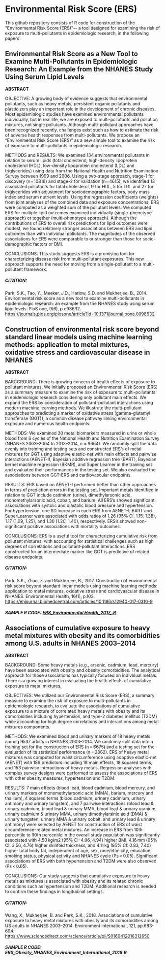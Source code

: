 # Environmental Risk Score (ERS)
This github repository consists of R code for construction of the "Environmental Risk Score (ERS)"-- a tool designed for examining the risk of exposure to multi-pollutants in epidemiologic research, in the following papers:

## Environmental Risk Score as a New Tool to Examine Multi-Pollutants in Epidemiologic Research: An Example from the NHANES Study Using Serum Lipid Levels
**ABSTRACT**

OBJECTIVE: A growing body of evidence suggests that environmental pollutants, such as heavy metals, persistent organic pollutants and plasticizers play an important role in the development of chronic diseases. Most epidemiologic studies have examined environmental pollutants individually, but in real life, we are exposed to multi-pollutants and pollution mixtures, not single pollutants. Although multi-pollutant approaches have been recognized recently, challenges exist such as how to estimate the risk of adverse health responses from multi-pollutants. We propose an “Environmental Risk Score (ERS)” as a new simple tool to examine the risk of exposure to multi-pollutants in epidemiologic research.

METHODS and RESULTS: We examined 134 environmental pollutants in relation to serum lipids (total cholesterol, high-density lipoprotein cholesterol (HDL), low-density lipoprotein cholesterol (LDL) and triglycerides) using data from the National Health and Nutrition Examination Survey between 1999 and 2006. Using a two-stage approach, stage-1 for discovery (n = 10818) and stage-2 for validation (n = 4615), we identified 13 associated pollutants for total cholesterol, 9 for HDL, 5 for LDL and 27 for triglycerides with adjustment for sociodemographic factors, body mass index and serum nutrient levels. Using the regression coefficients (weights) from joint analyses of the combined data and exposure concentrations, ERS were computed as a weighted sum of the pollutant levels. We computed ERS for multiple lipid outcomes examined individually (single-phenotype approach) or together (multi-phenotype approach). Although the contributions of ERS to overall risk predictions for lipid outcomes were modest, we found relatively stronger associations between ERS and lipid outcomes than with individual pollutants. The magnitudes of the observed associations for ERS were comparable to or stronger than those for socio-demographic factors or BMI.

CONCLUSIONS: This study suggests ERS is a promising tool for characterizing disease risk from multi-pollutant exposures. This new approach supports the need for moving from a single-pollutant to a multi-pollutant framework.

##### **CITATION**:
Park, S.K., Tao, Y., Meeker, J.D., Harlow, S.D. and Mukherjee, B., 2014. Environmental risk score as a new tool to examine multi-pollutants in epidemiologic research: an example from the NHANES study using serum lipid levels. PloS one, 9(6), p.e98632.
https://journals.plos.org/plosone/article?id=10.1371/journal.pone.0098632

## Construction of environmental risk score beyond standard linear models using machine learning methods: application to metal mixtures, oxidative stress and cardiovascular disease in NHANES
**ABSTRACT**

BAKCGROUND: There is growing concern of health effects of exposure to pollutant mixtures. We initially proposed an Environmental Risk Score (ERS) as a summary measure to examine the risk of exposure to multi-pollutants in epidemiologic research considering only pollutant main effects. We expand the ERS by consideration of pollutant-pollutant interactions using modern machine learning methods. We illustrate the multi-pollutant approaches to predicting a marker of oxidative stress (gamma-glutamyl transferase (GGT)), a common disease pathway linking environmental exposure and numerous health endpoints.

METHODS: We examined 20 metal biomarkers measured in urine or whole blood from 6 cycles of the National Health and Nutrition Examination Survey (NHANES 2003–2004 to 2013–2014, n = 9664). We randomly split the data evenly into training and testing sets and constructed ERS’s of metal mixtures for GGT using adaptive elastic-net with main effects and pairwise interactions (AENET-I), Bayesian additive regression tree (BART), Bayesian kernel machine regression (BKMR), and Super Learner in the training set and evaluated their performances in the testing set. We also evaluated the associations between GGT-ERS and cardiovascular endpoints.

RESULTS: ERS based on AENET-I performed better than other approaches in terms of prediction errors in the testing set. Important metals identified in relation to GGT include cadmium (urine), dimethylarsonic acid, monomethylarsonic acid, cobalt, and barium. All ERS’s showed significant associations with systolic and diastolic blood pressure and hypertension. For hypertension, one SD increase in each ERS from AENET-I, BART and SuperLearner were associated with odds ratios of 1.26 (95% CI, 1.15, 1.38), 1.17 (1.09, 1.25), and 1.30 (1.20, 1.40), respectively. ERS’s showed non-significant positive associations with mortality outcomes.

CONCLUSIONS: ERS is a useful tool for characterizing cumulative risk from pollutant mixtures, with accounting for statistical challenges such as high degrees of correlations and pollutant-pollutant interactions. ERS constructed for an intermediate marker like GGT is predictive of related disease endpoints.

##### **CITATION**:
Park, S.K., Zhao, Z. and Mukherjee, B., 2017. Construction of environmental risk score beyond standard linear models using machine learning methods: application to metal mixtures, oxidative stress and cardiovascular disease in NHANES. Environmental Health, 16(1), p.102.
https://ehjournal.biomedcentral.com/articles/10.1186/s12940-017-0310-9

##### **SAMPLE R CODE**: [ERS_Environmental Health_2017_.R](https://github.com/um-mpeg/Environmental-Risk-Score/blob/master/ERS_Environmental%20Health_2017_.R)


## Associations of cumulative exposure to heavy metal mixtures with obesity and its comorbidities among U.S. adults in NHANES 2003–2014
**ABSTRACT**

BACKGROUND: Some heavy metals (e.g., arsenic, cadmium, lead, mercury) have been associated with obesity and obesity comorbidities. The analytical approach for those associations has typically focused on individual metals. There is a growing interest in evaluating the health effects of cumulative exposure to metal mixtures.

OBJECTIVES: We utilized our Environmental Risk Score (ERS), a summary measure to examine the risk of exposure to multi-pollutants in epidemiologic research, to evaluate the associations of cumulative exposure to a mixture of correlated heavy metals with obesity and its comorbidities including hypertension, and type-2 diabetes mellitus (T2DM) while accounting for high degree correlations and interactions among metal mixtures components.

METHODS: We examined blood and urinary markers of 18 heavy metals among 9537 adults in NHANES 2003–2014. We randomly split data into a training set for the construction of ERS (n = 6675) and a testing set for the evaluation of its statistical performance (n = 2862). ERS of heavy metal mixtures was computed for waist circumference using adaptive elastic-net (AENET) with 189 predictors including 18 main effects, 18 squared terms, and 153 pairwise interactions of heavy metals. Regression analyses with complex survey designs were performed to assess the associations of ERS with other obesity measures, hypertension and T2DM.

RESULTS: 7 main effects (blood lead, blood cadmium, blood mercury, and urinary markers of monomethylarsonic acid (MMA), barium, mercury and thallium), 4 squared terms (blood cadmium, urinary cadmium, urinary antimony and urinary tungsten), and 7 pairwise interactions (blood lead & urinary cadmium, blood lead & urinary MMA, blood lead & urinary uranium, urinary cadmium & urinary MMA, urinary dimethylarsinic acid (DMA) & urinary tungsten, urinary MMA & urinary cobalt, and urinary lead & urinary antimony) were selected by AENET for construction of ERS of waist circumference-related metal mixtures. An increase in ERS from 10th percentile to 90th percentile in the overall study population was significantly associated with 4.50 kg/m2 (95% CI: 4.06, 4.94) higher BMI, 4.16 mm (95% CI: 3.56, 4.76) higher skinfold thickness, and 4.11 kg (95% CI: 0.83, 7.40) higher total body fat, independent of age, sex, race/ethnicity, education, smoking status, physical activity and NHANES cycle (Ps < 0.05). Significant associations of ERS with both hypertension and T2DM were also observed (Ps < 0.05).

CONCLUSIONS: Our study suggests that cumulative exposure to heavy metals as mixtures is associated with obesity and its related chronic conditions such as hypertension and T2DM. Additional research is needed to confirm these findings in longitudinal settings.

##### **CITATION**:
Wang, X., Mukherjee, B. and Park, S.K., 2018. Associations of cumulative exposure to heavy metal mixtures with obesity and its comorbidities among US adults in NHANES 2003–2014. Environment international, 121, pp.683-694.
https://www.sciencedirect.com/science/article/pii/S0160412018312650

##### **SAMPLE R CODE**: ERS_Obesity_NHANES_Environment_International_2018.R
